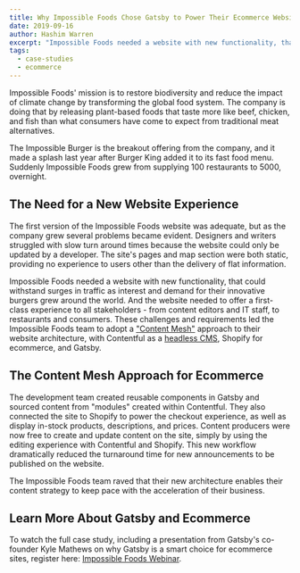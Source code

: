 ```yaml
---
title: Why Impossible Foods Chose Gatsby to Power Their Ecommerce Website Relaunch
date: 2019-09-16
author: Hashim Warren
excerpt: "Impossible Foods needed a website with new functionality, that could withstand surges in traffic. These challenges and requirements led the Impossible Foods team to adopt a Content Mesh approach to their website architecture."
tags:
  - case-studies
  - ecommerce
---
```


Impossible Foods' mission is to restore biodiversity and reduce the impact of climate change by transforming the global food system. The company is doing that by releasing plant-based foods that taste more like beef, chicken, and fish than what consumers have come to expect from traditional meat alternatives.

The Impossible Burger is the breakout offering from the company, and it made a splash last year after Burger King added it to its fast food menu. Suddenly Impossible Foods grew from supplying 100 restaurants to 5000, overnight.

## The Need for a New Website Experience

The first version of the Impossible Foods website was adequate, but as the company grew several problems became evident. Designers and writers struggled with slow turn around times because the website could only be updated by a developer. The site's pages and map section were both static, providing no experience to users other than the delivery of flat information.

Impossible Foods needed a website with new functionality, that could withstand surges in traffic as interest and demand for their innovative burgers grew around the world. And the website needed to offer a first-class experience to all stakeholders - from content editors and IT staff, to restaurants and consumers. These challenges and requirements led the Impossible Foods team to adopt a ["Content Mesh"](/blog/2018-10-04-journey-to-the-content-mesh) approach to their website architecture, with Contentful as a [headless CMS](/docs/headless-cms), Shopify for ecommerce, and Gatsby.

## The Content Mesh Approach for Ecommerce

The development team created reusable components in Gatsby and sourced content from "modules" created within Contentful. They also connected the site to Shopify to power the checkout experience, as well as display in-stock products, descriptions, and prices. Content producers were now free to create and update content on the site, simply by using the editing experience with Contentful and Shopify. This new workflow dramatically reduced the turnaround time for new announcements to be published on the website.

The Impossible Foods team raved that their new architecture enables their content strategy to keep pace with the acceleration of their business.

## Learn More About Gatsby and Ecommerce

To watch the full case study, including a presentation from Gatsby's co-founder Kyle Mathews on why Gatsby is a smart choice for ecommerce sites, register here: [Impossible Foods Webinar](https://www.gatsbyjs.com/impossible-foods-webinar/).
